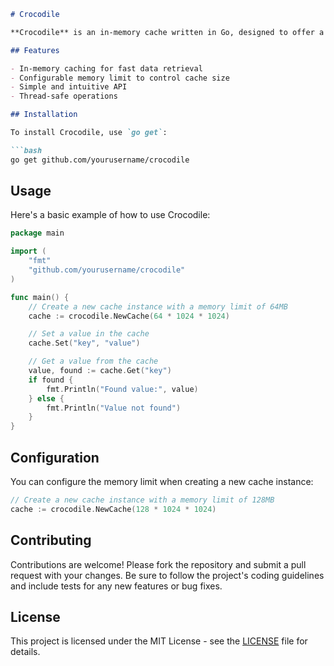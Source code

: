 ```markdown
# Crocodile

**Crocodile** is an in-memory cache written in Go, designed to offer a lightweight and efficient caching solution. Its key feature is the ability to set a memory consumption limit per instance, ensuring optimal resource usage and preventing overconsumption.

## Features

- In-memory caching for fast data retrieval
- Configurable memory limit to control cache size
- Simple and intuitive API
- Thread-safe operations

## Installation

To install Crocodile, use `go get`:

```bash
go get github.com/yourusername/crocodile
```

## Usage

Here's a basic example of how to use Crocodile:

```go
package main

import (
    "fmt"
    "github.com/yourusername/crocodile"
)

func main() {
    // Create a new cache instance with a memory limit of 64MB
    cache := crocodile.NewCache(64 * 1024 * 1024)

    // Set a value in the cache
    cache.Set("key", "value")

    // Get a value from the cache
    value, found := cache.Get("key")
    if found {
        fmt.Println("Found value:", value)
    } else {
        fmt.Println("Value not found")
    }
}
```

## Configuration

You can configure the memory limit when creating a new cache instance:

```go
// Create a new cache instance with a memory limit of 128MB
cache := crocodile.NewCache(128 * 1024 * 1024)
```

## Contributing

Contributions are welcome! Please fork the repository and submit a pull request with your changes. Be sure to follow the project's coding guidelines and include tests for any new features or bug fixes.

## License

This project is licensed under the MIT License - see the [LICENSE](LICENSE) file for details.
```